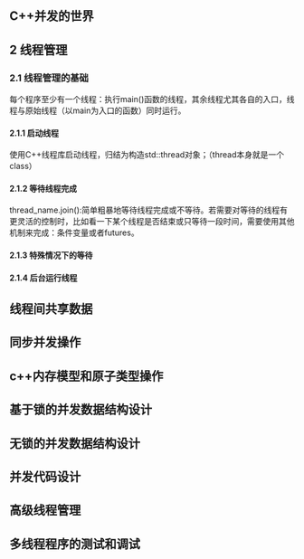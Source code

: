 ## C++并发的世界

## 2 线程管理

### 2.1 线程管理的基础

每个程序至少有一个线程：执行main()函数的线程，其余线程尤其各自的入口，线程与原始线程（以main为入口的函数）同时运行。

#### 2.1.1 启动线程

使用C++线程库启动线程，归结为构造std::thread对象；（thread本身就是一个class）

#### 2.1.2 等待线程完成 

thread_name.join():简单粗暴地等待线程完成或不等待。若需要对等待的线程有更灵活的控制时，比如看一下某个线程是否结束或只等待一段时间，需要使用其他机制来完成：条件变量或者futures。

#### 2.1.3 特殊情况下的等待



#### 2.1.4 后台运行线程

## 线程间共享数据

## 同步并发操作

## c++内存模型和原子类型操作

## 基于锁的并发数据结构设计

## 无锁的并发数据结构设计

## 并发代码设计

## 高级线程管理

## 多线程程序的测试和调试

